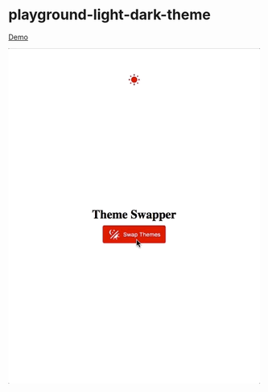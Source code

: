 # playground-light-dark-theme

[Demo](https://dhtlee.github.io/playground-light-dark-theme/)

![](https://raw.githubusercontent.com/dhtlee/playground-light-dark-theme/master/theme-swapper-demo.gif)
